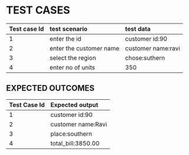 # TEST CASES
|Test case Id|test scenario|test data|
|:--|:----------|:-----|
|1|enter the id|customer id:90|
|2|enter the customer name|customer name:ravi|
|3|select the region| chose:suthern|
|4|enter no of units|350|


## EXPECTED OUTCOMES
|Test Case Id|Expected output|
|:--|:----------|
|1|customer id:90|
|2|customer name:Ravi|
|3|place:southern|
|4|total_bill:3850.00|

